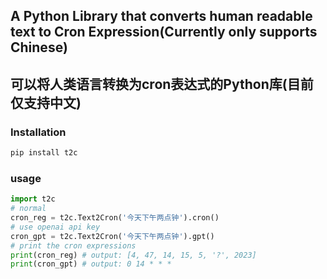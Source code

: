 ## A Python Library that converts human readable text to Cron Expression(Currently only supports Chinese)
## 可以将人类语言转换为cron表达式的Python库(目前仅支持中文)

### Installation
``` bash
pip install t2c
```

### usage
``` python
import t2c
# normal
cron_reg = t2c.Text2Cron('今天下午两点钟').cron()
# use openai api key
cron_gpt = t2c.Text2Cron('今天下午两点钟').gpt()
# print the cron expressions
print(cron_reg) # output: [4, 47, 14, 15, 5, '?', 2023]
print(cron_gpt) # output: 0 14 * * *
```